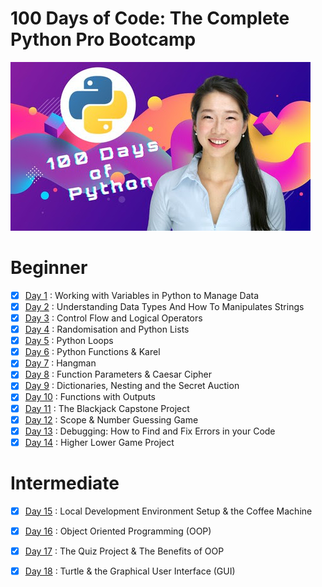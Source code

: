 # 100 Days of Code: The Complete Python Pro Bootcamp

![100 Days Of Code](./images/100days-of-code.jpg)
# Beginner
- [x] [Day 1] : Working with Variables in Python to Manage Data
- [x] [Day 2] : Understanding Data Types And How To Manipulates Strings
- [x] [Day 3] : Control Flow and Logical Operators  
- [x] [Day 4] : Randomisation and Python Lists
- [x] [Day 5] : Python Loops
- [x] [Day 6] : Python Functions & Karel 
- [x] [Day 7] : Hangman   
- [x] [Day 8] : Function Parameters & Caesar Cipher  
- [x] [Day 9] : Dictionaries, Nesting and the Secret Auction
- [x] [Day 10] : Functions with Outputs  
- [x] [Day 11] : The Blackjack Capstone Project  
- [x] [Day 12] : Scope & Number Guessing Game  
- [x] [Day 13] : Debugging: How to Find and Fix Errors in your Code 
- [x] [Day 14] : Higher Lower Game Project  

#  Intermediate  
- [x] [Day 15] : Local Development Environment Setup & the Coffee Machine  
- [x] [Day 16] : Object Oriented Programming (OOP)  
- [x] [Day 17] : The Quiz Project & The Benefits of OOP  
- [x] [Day 18] : Turtle & the Graphical User Interface (GUI)  












<!-- repository Link  -->
[Day 1]:https://github.com/themilon/100-Days-Python/tree/main/Day-01
[Day 2]:https://github.com/themilon/100-Days-Python/tree/main/Day-02
[Day 3]:https://github.com/themilon/100-Days-Python/tree/main/Day-03
[Day 4]:https://github.com/themilon/100-Days-Python/tree/main/Day-04
[Day 5]:https://github.com/themilon/100-Days-Python/tree/main/Day-05
[Day 6]:https://github.com/themilon/100-Days-Python/tree/main/Day-06
[Day 7]:https://github.com/themilon/100-Days-Python/tree/main/Day-07
[Day 8]:https://github.com/themilon/100-Days-Python/tree/main/Day-08
[Day 9]:https://github.com/themilon/100-Days-Python/tree/main/Day-09
[Day 10]:https://github.com/themilon/100-Days-Python/tree/main/Day-10
[Day 11]:https://github.com/themilon/100-Days-Python/tree/main/Day-11
[Day 12]:https://github.com/themilon/100-Days-Python/tree/main/Day-12
[Day 13]:https://github.com/themilon/100-Days-Python/tree/main/Day-13
[Day 14]:https://github.com/themilon/100-Days-Python/tree/main/Day-14
[Day 15]:https://github.com/themilon/100-Days-Python/tree/main/Day-15
[Day 16]:https://github.com/themilon/100-Days-Python/tree/main/Day-16
[Day 17]:https://github.com/themilon/100-Days-Python/tree/main/Day-17
[Day 18]:https://github.com/themilon/100-Days-Python/tree/main/Day-18